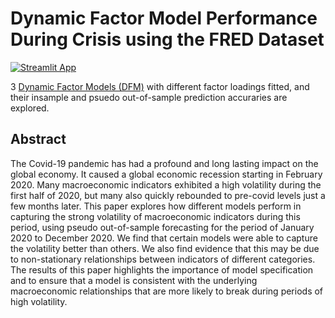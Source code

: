 # Dynamic Factor Model Performance During Crisis using the FRED Dataset 

[![Streamlit App](https://static.streamlit.io/badges/streamlit_badge_black_white.svg)](https://nicholas-gs-fred-main-ouww3e.streamlitapp.com/)


3 [Dynamic Factor Models (DFM)](https://www.statsmodels.org/devel/generated/statsmodels.tsa.statespace.dynamic_factor_mq.DynamicFactorMQ.html) with different factor loadings fitted, and their insample and psuedo out-of-sample prediction accuraries are explored.

## Abstract
The Covid-19 pandemic has had a profound and long lasting impact on the global economy. It caused a global economic recession starting in February 2020. Many macroeconomic indicators exhibited a high volatility during the first half of 2020, but many also quickly rebounded to pre-covid levels just a few months later. This paper explores how different
models perform in capturing the strong volatility of macroeconomic indicators during this period, using pseudo out-of-sample forecasting for the period of January 2020 to December 2020. We find that certain models were able to capture the volatility better than others. We also
find evidence that this may be due to non-stationary relationships between indicators of different categories. The results of this paper highlights the importance of model specification and to ensure that a model is consistent with the underlying macroeconomic relationships that are more
likely to break during periods of high volatility.
